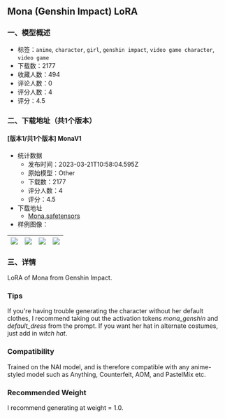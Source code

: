 ## Mona (Genshin Impact) LoRA
### 一、模型概述

- 标签：`anime`, `character`, `girl`, `genshin impact`, `video game character`, `video game`
- 下载数：2177
- 收藏人数：494
- 评论人数：0
- 评分人数：4
- 评分：4.5

### 二、下载地址（共1个版本）

#### [版本1/共1个版本] MonaV1

- 统计数据
  - 发布时间：2023-03-21T10:58:04.595Z
  - 原始模型：Other
  - 下载数：2177
  - 评分人数：4
  - 评分：4.5
- 下载地址
  - [Mona.safetensors](https://civitai.com/api/download/models/26205)
- 样例图像：

| <img src="https://image.civitai.com/xG1nkqKTMzGDvpLrqFT7WA/511c0aad-c911-4b86-a63c-cefc83cc6c00/width=450/288194.jpeg" /> | <img src="https://image.civitai.com/xG1nkqKTMzGDvpLrqFT7WA/140dcfd3-f804-4b67-e89d-da7ab00af100/width=450/288202.jpeg" /> | <img src="https://image.civitai.com/xG1nkqKTMzGDvpLrqFT7WA/4a4823ed-7723-4a1f-0d94-9b4135f0b900/width=450/288201.jpeg" /> | <img src="https://image.civitai.com/xG1nkqKTMzGDvpLrqFT7WA/b1edffb3-8233-4d45-a554-edf12ea32e00/width=450/288200.jpeg" /> |
| ---- | ---- | ---- | ---- |


### 三、详情
<p>LoRA of Mona from Genshin Impact.</p><p></p><h3>Tips</h3><p>If you're having trouble generating the character without her default clothes, I recommend taking out the activation tokens <em>mona_genshin</em> and <em>default_dress</em> from the prompt. If you want her hat in alternate costumes, just add in <em>witch hat</em>.</p><p></p><h3>Compatibility</h3><p>Trained on the NAI model, and is therefore compatible with any anime-styled model such as Anything, Counterfeit, AOM, and PastelMix etc.</p><p></p><h3>Recommended Weight</h3><p>I recommend generating at weight = 1.0.</p>